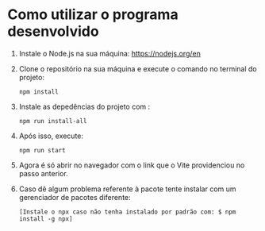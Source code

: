 # Como utilizar o programa desenvolvido

1. Instale o Node.js na sua máquina: https://nodejs.org/en
2. Clone o repositório na sua máquina e execute o comando no terminal do projeto:
   ```
   npm install
   ```
3. Instale as depedências do projeto com : 
   ```
   npm run install-all
   ```
4. Após isso, execute:
   ```
   npm run start
   ```
5. Agora é só abrir no navegador com o link que o Vite providenciou no passo anterior.

6. Caso dê algum problema referente à pacote tente instalar com um gerenciador de pacotes diferente:
   ```
   [Instale o npx caso não tenha instalado por padrão com: $ npm install -g npx]
   ```